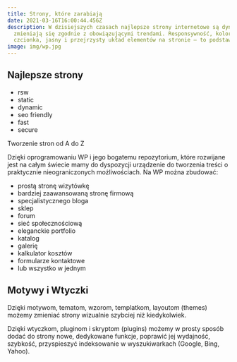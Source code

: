 ```yaml
---
title: Strony, które zarabiają
date: 2021-03-16T16:00:44.456Z
description: W dzisiejszych czasach najlepsze strony internetowe są dynamiczne i
  zmieniają się zgodnie z obowiązującymi trendami. Responsywność, kolorystyka,
  czcionka, jasny i przejrzysty układ elementów na stronie – to podstawa.
image: img/wp.jpg
---
```



## Najlepsze strony

* rsw
* static
* dynamic
* seo friendly
* fast
* secure

<!--StartFragment-->

Tworzenie stron od A do Z

Dzięki oprogramowaniu WP i jego bogatemu repozytorium, które rozwijane jest na całym świecie mamy do dyspozycji urządzenie do tworzenia treści o praktycznie nieograniczonych możliwościach. Na WP można zbudować:

* prostą stronę wizytówkę
* bardziej zaawansowaną stronę firmową
* specjalistycznego bloga
* sklep
* forum
* sieć społecznościową
* eleganckie portfolio
* katalog
* galerię
* kalkulator kosztów
* formularze kontaktowe
* lub wszystko w jednym

## Motywy i Wtyczki

Dzięki motywom, tematom, wzorom, templatkom, layoutom (themes) możemy zmieniać strony wizualnie szybciej niż kiedykolwiek.

Dzięki wtyczkom, pluginom i skryptom (plugins) możemy w prosty sposób dodać do strony nowe, dedykowane funkcje, poprawić jej wydajność, szybkość, przyspieszyć indeksowanie w wyszukiwarkach (Google, Bing, Yahoo).

<!--EndFragment-->